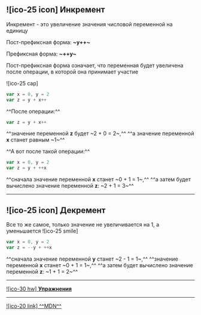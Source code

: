 ## ![ico-25 icon] Инкремент

Инкремент - это увеличение значения числовой переменной на единицу

Пост-префиксная форма:   **~y++~**

Префиксная форма:        **~++y~**

Пост-префиксная форма означает, что переменная будет увеличена после операции, в которой она принимает участие

![ico-25 cap]

~~~javascript
var x = 0, y = 2
var z = y + x++
~~~

^^После операции:^^

~~~javascript
var z = y + x++
~~~

^^значение переменной **z** будет ~2 + 0 = 2~,^^
^^а значение переменной **x** станет равным ~1~^^

^^А вот после такой операции:^^

~~~javascript
var x = 0, y = 2
var z = y + ++x
~~~

^^сначала значение переменной **x** станет ~0 + 1 = 1~,^^
^^а затем будет вычислено значение переменной **z**:  ~2 + 1 = 3~^^

________________________________________________________

## ![ico-25 icon] Декремент

Все то же самое, только значение не увеличивается на 1, а уменьшается ![ico-25 smile]

~~~javascript
var x = 0, y = 2
var z = --y + ++x
~~~

^^сначала значение переменной **y** станет ~2 - 1 = 1~,^^
^^значение переменной **x** станет ~0 + 1 = 1~,^^
^^а затем будет вычислено значение переменной **z**:  ~1 + 1 = 2~^^

_______________________________

[![ico-30 hw] **Упражнения**](https://docs.google.com/forms/d/e/1FAIpQLSdsKuS6kG1r5O3H62G_m32NK8a88jmFmJ5e4N2uAiDLAb31xQ/viewform)

______________________________________________________________

[![ico-20 link] ^^MDN^^](https://developer.mozilla.org/ru/docs/Web/JavaScript/Reference/Operators/Arithmetic_Operators)
